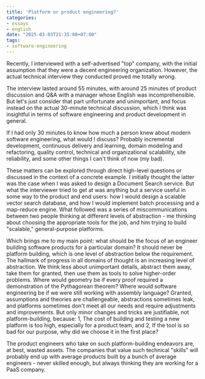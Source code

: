 ```yaml
---
title: 'Platform or product engineering?'
categories:
- essays
- english
date: "2025-03-03T21:35:00+07:00"
tags:
- software-engineering
---
```


Recently, I interviewed with a self-advertised "top" company,
with the initial assumption that they were a decent engineering organization.
However, the actual technical interview they conducted proved me totally wrong.

The interview lasted around 55 minutes,
with around 25 minutes of product discussion and Q&A with a manager whose English was incomprehensible.
But let's just consider that part unfortunate and unimportant,
and focus instead on the actual 30-minute technical discussion,
which I think was insightful in terms of software engineering and product development in general.

If I had only 30 minutes to know how much a person knew about modern software engineering,
what would I discuss? Probably incremental development, continuous delivery and learning,
domain modeling and refactoring, quality control, technical and organizational scalability,
site reliability, and some other things I can't think of now (my bad).

These matters can be explored through direct high-level questions
or discussed in the context of a concrete example.
I initially thought the latter was the case when I was asked to design a Document Search service.
But what the interviewer tried to get at was anything but a service useful in some way to the product and end users:
how I would design a scalable vector search database,
and how I would implement batch processing and a map-reduce engine.
What followed was a series of miscommunications between two people thinking at different levels of abstraction - 
me thinking about choosing the appropriate tools for the job,
and him trying to build "scalable," general-purpose platforms.

Which brings me to my main point:
what should be the focus of an engineer building software products for a particular domain?
It should never be platform building, which is one level of abstraction below the requirement.
The hallmark of progress in all domains of thought is an increasing level of abstraction.
We think less about unimportant details, abstract them away, take them for granted,
then use them as tools to solve higher-order problems.
Where would geometry be if every proof required a demonstration of the Pythagorean theorem?
Where would software engineering be if we were still working with assembly language?
Granted, assumptions and theories are challengeable, abstractions sometimes leak,
and platforms sometimes don't meet all our needs and require adjustments and improvements.
But only minor changes and tricks are justifiable, not platform-building, because:
1, The cost of building and testing a new platform is too high, especially for a product team, and
2, If the tool is so bad for our purpose, why did we choose it in the first place?

The product engineers who take on such platform-building endeavors are, at best, wasted assets.
The companies that value such technical "skills" will probably end up with average products
built by a bunch of average engineers - never skilled enough,
but always thinking they are working for a PaaS company.